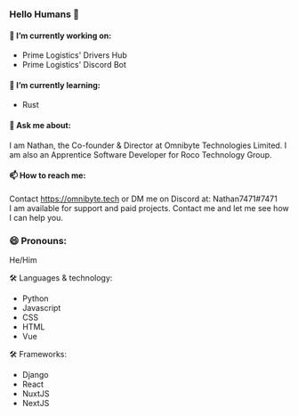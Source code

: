 ### Hello Humans 👋

#### 🔭 I’m currently working on:
- Prime Logistics' Drivers Hub
- Prime Logistics' Discord Bot
#### 🌱 I’m currently learning:
- Rust
#### 💬 Ask me about:
I am Nathan, the Co-founder & Director at Omnibyte Technologies Limited. I am also an Apprentice Software Developer for Roco Technology Group.
#### 📫 How to reach me:
Contact https://omnibyte.tech or DM me on Discord at: Nathan7471#7471  
I am available for support and paid projects. Contact me and let me see how I can help you.
### 😄 Pronouns: 
He/Him

🛠 Languages & technology:
- Python
- Javascript
- CSS
- HTML
- Vue

🛠 Frameworks:
- Django
- React
- NuxtJS
- NextJS
